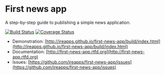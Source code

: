 # First news app

A step-by-step guide to publishing a simple news application.

[![Build Status](https://travis-ci.org/ireapps/first-news-app.png?branch=master)](https://travis-ci.org/ireapps/first-news-app)
[![Coverage Status](https://coveralls.io/repos/ireapps/first-news-app/badge.png?branch=master)](https://coveralls.io/r/ireapps/first-news-app?branch=master)

* Demonstration: [http://ireapps.github.io/first-news-app/build/index.html](http://ireapps.github.io/first-news-app/build/index.html)
* Documentation: [http://first-news-app.rtfd.org](http://first-news-app.rtfd.org)
* Issues: [https://github.com/ireapps/first-news-app/issues](https://github.com/ireapps/first-news-app/issues)

